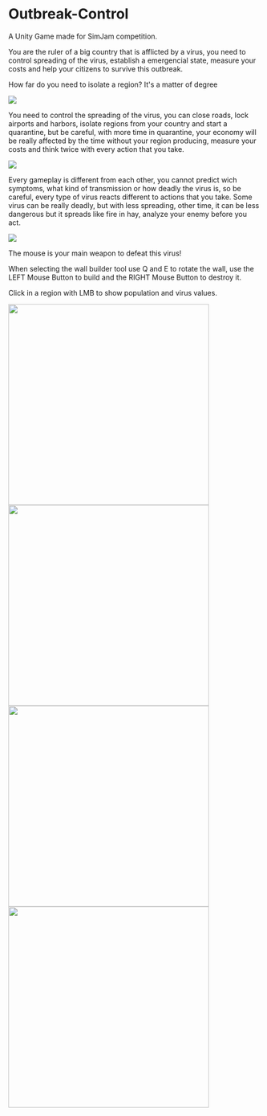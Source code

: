 # Outbreak-Control
A Unity Game made for SimJam competition.

You are the ruler of a big country that is afflicted by a virus, you need to control spreading of the virus, establish a emergencial state, measure your costs and help your citizens to survive this outbreak. 

How far do you need to isolate a region? It's a matter of degree

<img src="https://img.itch.zone/aW1nLzM0NzAyNzYucG5n/original/k%2FVz7V.png"/>

You need to control the spreading of the virus,  you can close roads, lock airports and harbors, isolate regions from your country and start a quarantine, but be careful, with more time in quarantine, your economy will be really affected by the time without your region producing, measure your costs and think twice with every action that you take.

<img src="https://img.itch.zone/aW1nLzM0NzAyNzcucG5n/original/KHJXGN.png"/>

Every gameplay is different from each other, you cannot predict wich symptoms, what kind of transmission or how deadly the virus is,  so be careful, every type of virus reacts different to actions that you take. Some virus can be really deadly, but with less spreading, other time, it can be less dangerous but it spreads like fire in  hay,  analyze your enemy before you act.

<img src="https://img.itch.zone/aW1nLzM0NzAyODkucG5n/original/aq1fqD.png"/>

The mouse is your main weapon to defeat this virus! 

When selecting the wall builder tool use Q and E to rotate the wall, use the LEFT Mouse Button to build and the RIGHT Mouse Button to destroy it.

Click in a region with LMB to show  population and virus values.

<img src="https://img.itch.zone/aW1hZ2UvNjQ3NTA0LzM0NzAzMTIuanBn/original/8IeZgj.jpg" width="400"/> <img src="https://img.itch.zone/aW1hZ2UvNjQ3NTA0LzM0NzAzMTMuanBn/original/4rxkfb.jpg" width="400"/>
<img src="https://img.itch.zone/aW1hZ2UvNjQ3NTA0LzM0NzAzMTUuanBn/original/5zGbea.jpg" width="400"/> <img src="https://img.itch.zone/aW1hZ2UvNjQ3NTA0LzM0NzAzMTQuanBn/original/D%2BIzFY.jpg" width="400"/>
